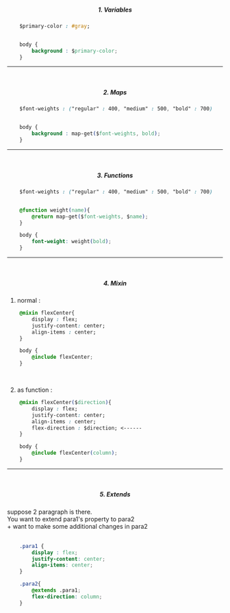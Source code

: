 <h5 align="center"> 1. Variables </h5>

```css
    $primary-color : #gray;


    body {
        background : $primary-color;
    }
```
<hr></br>
<h5 align="center"> 2. Maps </h5>

```css
    $font-weights : ("regular" : 400, "medium" : 500, "bold" : 700)


    body {
        background : map-get($font-weights, bold);
    }
```

<hr></br>
<h5 align="center"> 3. Functions </h5>

```css
    $font-weights : ("regular" : 400, "medium" : 500, "bold" : 700)


    @function weight(name){
        @return map-get($font-weights, $name);
    }

    body {
        font-weight: weight(bold);
    }
```
<hr></br>
<h5 align="center"> 4. Mixin </h5>

1. normal : 
```css
    @mixin flexCenter{
        display : flex;
        justify-content: center;
        align-items : center;
    }

    body {
        @include flexCenter;
    }
```
<br>

2. as function : 
```css
    @mixin flexCenter($direction){
        display : flex;
        justify-content: center;
        align-items : center;
        flex-direction : $direction; <------
    }

    body {
        @include flexCenter(column);
    }
```


<hr></br>
<h5 align="center"> 5. Extends </h5>
suppose 2 paragraph is there. <br>
You want to extend para1's property to para2</br>
+ want to make some additional changes in para2 <br><br>


```css
    .para1 {
        display : flex;
        justify-content: center;
        align-items: center;
    }

    .para2{
        @extends .para1;
        flex-direction: column;
    }
```


